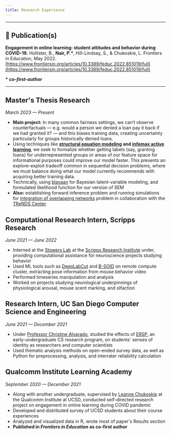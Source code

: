 ```yaml
---
title: Research Experience
---
```


---

## 📝 Publication(s)

**Engagement in online learning: student attitudes and behavior during COVID-19.** Hollister, B., **Nair, P.\***, Hill-Lindsay, S., & Chukoskie, L. Frontiers in Education, May 2022. [https://www.frontiersin.org/articles/10.3389/feduc.2022.851019/full](https://www.frontiersin.org/articles/10.3389/feduc.2022.851019/full)

**\*** ***co-first-author***

---

## Master's Thesis Research
*March 2023 — Present*

- **Main project:** In many common fairness settings, we can’t observe counterfactuals — e.g. would a person we denied a loan pay it back if we had granted it? — and this biases training data, creating uncertainty particularly for groups historically denied loans. 
- Using techniques like **[structural equation modeling](https://stats.oarc.ucla.edu/r/seminars/rsem/) and [infomax active learning](https://en.wikipedia.org/wiki/Infomax)**, we seek to formalize whether getting labels (say, granting loans) for underrepresented groups or areas of our feature space for informational purposes could improve our model faster. This presents an explore-exploit tradeoff common in sequential decision problems, where we must balance doing what our model currently recommends with acquiring better training data.
- Technically, using [blavaan](https://ecmerkle.github.io/blavaan/) for Bayesian latent-variable modeling, and formulated  likelihood function for our version of SEM
- **Also:** establishing forward inference problem and running simulations for [integration of overlapping networks](https://proceedings.neurips.cc/paper_files/paper/2008/hash/37bc2f75bf1bcfe8450a1a41c200364c-Abstract.html) problem in collaboration with the [TReNDS Center](https://trendscenter.org/)

## Computational Research Intern, Scripps Research 
*June 2021 — June 2022*

- Interned at the [Stowers Lab](https://www.stowerslab.com/) at the [Scripps Research Institute](https://www.scripps.edu/) under, providing computational assistance for neuroscience projects studying behavior
- Used ML tools such as [DeepLabCut](https://deeplabcut.github.io/DeepLabCut/README.html) and [B-SOID](https://github.com/YttriLab/B-SOID) on remote compute cluster, extracting pose information from mouse behavior video
- Performed timeseries manipulation and analysis
- Worked on projects studying neurological underpinnings of physiological arousal, mouse scent marking, and olfaction

## Research Intern, UC San Diego Computer Science and Engineering
*June 2021 — December 2021*

- Under [Professor Christine Alvarado](https://sites.google.com/a/eng.ucsd.edu/alvarado/), studied the effects of [ERSP](https://ersp.eng.ucsd.edu/), an early-undergraduate CS research program, on students' senses of identity as researchers and computer scientists
- Used thematic analysis methods on open-ended survey data, as well as Python for preprocessing, analysis, and interrater reliability calculation

## Qualcomm Institute Learning Academy
*September 2020 — December 2021*

- Along with another undergraduate, supervised by [Leanne Chukoskie](https://bouve.northeastern.edu/directory/leanne-chukoskie/) at the Qualcomm Institute at UCSD, conducted self-directed research project on engagement in online learning during COVID pandemic
- Developed and distributed survey of UCSD students about their course experiences
- Analyzed and visualized data in R, wrote most of paper's Results section
- **Published in *Frontiers in Education* as co-first author**
